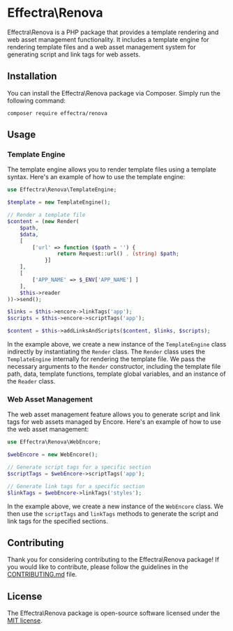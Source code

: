 # Effectra\Renova

Effectra\Renova is a PHP package that provides a template rendering and web asset management functionality. It includes a template engine for rendering template files and a web asset management system for generating script and link tags for web assets.

## Installation

You can install the Effectra\Renova package via Composer. Simply run the following command:

```
composer require effectra/renova
```

## Usage

### Template Engine

The template engine allows you to render template files using a template syntax. Here's an example of how to use the template engine:

```php
use Effectra\Renova\TemplateEngine;

$template = new TemplateEngine();

// Render a template file
$content = (new Render(
    $path,
    $data,
    [
        ['url' => function ($path = '') {
                return Request::url() . (string) $path;
            }]
    ],
    [
        ['APP_NAME' => $_ENV['APP_NAME'] ]
    ],
    $this->reader
))->send();

$links = $this->encore->linkTags('app');
$scripts = $this->encore->scriptTags('app');

$content = $this->addLinksAndScripts($content, $links, $scripts);
```

In the example above, we create a new instance of the `TemplateEngine` class indirectly by instantiating the `Render` class. The `Render` class uses the `TemplateEngine` internally for rendering the template file. We pass the necessary arguments to the `Render` constructor, including the template file path, data, template functions, template global variables, and an instance of the `Reader` class.

### Web Asset Management

The web asset management feature allows you to generate script and link tags for web assets managed by Encore. Here's an example of how to use the web asset management:

```php
use Effectra\Renova\WebEncore;

$webEncore = new WebEncore();

// Generate script tags for a specific section
$scriptTags = $webEncore->scriptTags('app');

// Generate link tags for a specific section
$linkTags = $webEncore->linkTags('styles');
```

In the example above, we create a new instance of the `WebEncore` class. We then use the `scriptTags` and `linkTags` methods to generate the script and link tags for the specified sections.

## Contributing

Thank you for considering contributing to the Effectra\Renova package! If you would like to contribute, please follow the guidelines in the [CONTRIBUTING.md](link-to-contributing-md) file.

## License

The Effectra\Renova package is open-source software licensed under the [MIT license](link-to-license-file).
